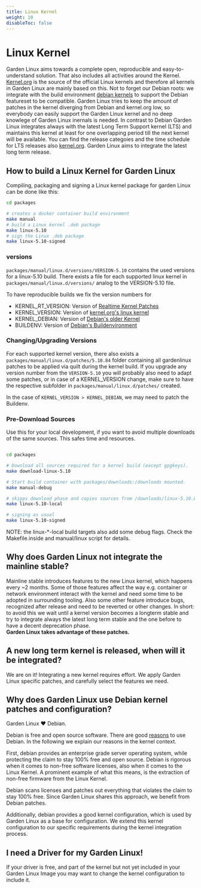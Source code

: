```yaml
---
title: Linux Kernel
weight: 10
disableToc: false
---
```


# Linux Kernel


Garden Linux aims towards a complete open, reproducible and easy-to-understand solution. That also includes all activities around the Kernel.
[Kernel.org](https://kernel.org) is the source of the official Linux kernels and therefore all kernels in Garden Linux are mainly based on this. Not to forget our Debian roots: we integrate with the build environment [debian kernels](https://wiki.debian.org/Kernel) to support the Debian featureset to be compatible. Garden Linux tries to keep the amount of patches in the kernel diverging from Debian and kernel.org low, so everybody can easily support the Garden Linux kernel and no deep knowlege of Garden Linux inernals is needed.
In contrast to Debian Garden Linux integrates always with the latest Long Term Support kernel (LTS) and maintains this kernel at least for one overlapping period till the next kernel will be available. You can find the release categoies and the time schedule for LTS releases also [kernel.org](https://www.kernel.org/category/releases.html).
Garden Linux aims to integrate the latest long term release.


## How to build a Linux Kernel for Garden Linux


Compiling, packaging and signing a Linux kernel package for garden Linux can be done like this:

```bash
cd packages

# creates a docker container build environment
make manual
# build a Linux kernel .deb package
make linux-5.10
# sign the Linux .deb package
make linux-5.10-signed
```

### versions

```packages/manual/linux.d/versions/VERSION-5.10``` contains the used versions for a linux-5.10 build. There exists a file for each supported linux kernel in ```packages/manual/linux.d/versions/``` analog to the VERSION-5.10 file.


To have reproducible builds we fix the version numbers for 
* KERNEL_RT_VERSION: Version of [Realtime Kernel Patches](https://mirrors.kernel.org/pub/linux/kernel/projects/rt/)
* KERNEL_VERSION: Version of [kernel.org's linux kernel](https://www.kernel.org)
* KERNEL_DEBIAN: Version of [Debian's older Kernel](https://salsa.debian.org/kernel-team/linux/)
* BUILDENV: Version of [Debian's Buildenvironment](https://salsa.debian.org/kernel-team/linux/)



### Changing/Upgrading Versions
For each supported kernel version, there also exists a ```packages/manual/linux.d/patches/5.10.84``` folder containing all gardenlinux patches to be applied via quilt during the kernel build. If you upgrade any version number from the `VERSION-5.10` you will probably also need to adapt some patches, or in case of a KERNEL_VERSION change, make sure to have the respective subfolder in ```packages/manual/linux.d/patches/``` created. 

In the case of `KERNEL_VERSION > KERNEL_DEBIAN`, we may need to patch the Buildenv. 


### Pre-Download Sources

Use this for your local development, if you want to avoid multiple downloads of the same sources. This safes time and resources. 

```bash

cd packages

# Download all sources required for a kernel build (except gpgkeys). 
make download-linux-5.10

# Start build container with packages/downloads:/downloads mounted. 
make manual-debug

# skipps download phase and copies sources from /downloads/linux-5.10.84 to the workingdir
make linux-5.10-local

# signing as usual
make linux-5.10-signed
```

NOTE: the linux-*-local build targets also add some debug flags. Check the Makefile.inside and manual/linux script for details. 


## Why does Garden Linux not integrate the mainline stable?
Mainline stable introduces features to the new Linux kernel, which happens every ~2 months. Some of those features affect the way e.g. container or network environment interact with the kernel and need some time to be adopted in surrounding tooling. Also some other feature introduce bugs, recognized after release and need to be reverted or other changes. In short: to avoid this we wait until a kernel version becomes a longterm stable and try to integrate always the latest long term stable and the one before to have a decent deprecation phase.   
**Garden Linux takes advantage of these patches.**

## A new long term kernel is released, when will it be integrated?

We are on it! Integrating a new kernel requires effort. We
apply Garden Linux specific patches, and carefully select the features we need.

## Why does Garden Linux use Debian kernel patches and configuration?
Garden Linux :heart: Debian.

Debian is free and open source software. There are good [reasons](https://www.debian.org/intro/why_debian)
to use Debian. In the following we explain our reasons in the kernel context.

First, debian provides an enterprise grade server operating system,
while protecting the claim to stay 100% free and open source.
Debian is rigorous when it comes to non-free software licenses,
also when it comes to the Linux Kernel. A prominent example of
what this means, is the extraction of non-free firmware from
the Linux Kernel.

Debian scans licenses and patches out everything
that violates the claim to stay 100% free. Since Garden Linux shares this
approach, we benefit from Debian patches.

Additionally, debian provides a good kernel configuration,
which is used by Garden Linux as a base for configuration.
We extend this kernel configuration to our specific requirements during the
kernel integration process.

## I need a Driver for my Garden Linux!

If your driver is free, and part of the kernel but not yet included in your
Garden Linux Image you may want to change the kernel configuration to include it.







